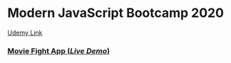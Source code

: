 # Modern JavaScript Bootcamp 2020
[Udemy Link](https://www.udemy.com/course/javascript-beginners-complete-tutorial/)

### [Movie Fight App (*Live Demo*)](https://mat2ja.github.io/movie-fight/)
